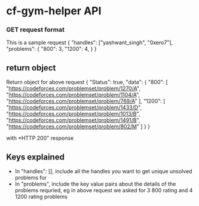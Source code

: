 # cf-gym-helper API

### GET request format
This is a sample request
{
    "handles": ["yashwant_singh", "0xero7"],
    "problems": {
        "800": 3,
        "1200": 4,
    }
}

## return object 
Return object for above request
{
    "Status": true,
    "data": {
        "800": [
            "https://codeforces.com/problemset/problem/1270/A",
            "https://codeforces.com/problemset/problem/1104/A",
            "https://codeforces.com/problemset/problem/769/A"
        ],
        "1200": [
            "https://codeforces.com/problemset/problem/1433/D",
            "https://codeforces.com/problemset/problem/1013/B",
            "https://codeforces.com/problemset/problem/1491/B",
            "https://codeforces.com/problemset/problem/802/M"
        ]
    }
}

with *HTTP 200" response

## Keys explained
- In "handles": [], include all the handles you want to get unique unsolved problems for
- In "problems", include the key value pairs about the details of the problems requried, eg in above request we asked for 3 800 rating and 4 1200 rating problems